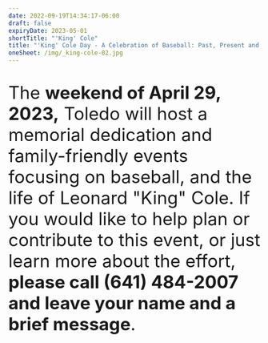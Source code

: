 ```yaml
---
date: 2022-09-19T14:34:17-06:00
draft: false
expiryDate: 2023-05-01
shortTitle: "'King' Cole" 
title: "'King' Cole Day - A Celebration of Baseball: Past, Present and Future"
oneSheet: /img/_king-cole-02.jpg
---
```


<p style="font-size:35px;">The <b>weekend of April 29, 2023,</b> Toledo will host a memorial dedication and family-friendly events focusing on baseball, and the life of Leonard "King" Cole.  If you would like to help plan or contribute to this event, or just learn more about the effort, <b>please call (641) 484-2007 and leave your name and a brief message</b>.</p>
